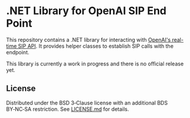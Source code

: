 # .NET Library for OpenAI SIP End Point

This repository contains a .NET library for interacting with [OpenAI's real-time SIP API](https://platform.openai.com/docs/guides/realtime-sip). It provides helper classes to establish SIP calls with the endpoint.

This library is currently a work in progress and there is no official release yet.

## License

Distributed under the BSD 3‑Clause license with an additional BDS BY‑NC‑SA restriction. See [LICENSE.md](https://github.com/sipsorcery-org/SIPSorcery.OpenAI.SIP/tree/main/LICENSE.md) for details.
